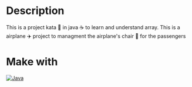 # Description
This is a project kata 🥋 in java ☕️ to learn and understand array. This is a airplane ✈️ project to managment the airplane's chair 💺 for the passengers

# Make with
[![Java](https://img.shields.io/badge/java-2e84bd?style=for-the-badge&logo=java&logoColor=white&labelColor=000000)]()